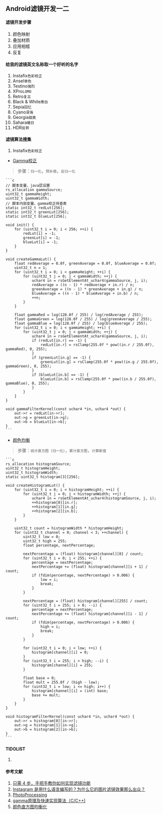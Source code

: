 ## Android滤镜开发一二

#### 滤镜开发步骤
1. 颜色映射
2. 叠加材质
3. 应用相框
4. 反复

#### 给我的滤镜英文名称取一个好听的名字
1. Instafix`色彩校正`
2. Ansel`单色`
3. Testino`强烈`
4. XPro`LOMO`
5. Retro`复古`
6. Black & White`黑白`
7. Sepia`回忆`
8. Cyano`深海`
9. Georgia`甜美`
10. Sahara`暖日`
10. HDR`反转`

#### 滤镜算法搜集
1. Instafix`色彩校正`
* [Gamma校正][4]
> 步骤：`归一化`，`预补偿`，`反归一化`

    ```c
    // 脚本变量，java层设置
    rs_allocation gammaSource;
    uint32_t gammaHeight;
    uint32_t gammaWidth;
    // 脚本内部变量，gamma校正待查表
    static int32_t redLut[256];
    static int32_t greenLut[256];
    static int32_t blueLut[256];
    
    void init() {
        for (uint32_t i = 0; i < 256; ++i) {
            redLut[i] = -1;
            greenLut[i] = -1;
            blueLut[i] = -1;
        }
    }
    
    void createGammaLut() {
        float redAverage = 0.0f, greenAverage = 0.0f, blueAverage = 0.0f;
        uint32_t n = 1;
        for (uint32_t i = 0; i < gammaHeight; ++i) {
            for (uint32_t j = 0; j < gammaWidth; ++j) {
                uchar4 in = rsGetElementAt_uchar4(gammaSource, j, i);
                redAverage = ((n - 1) * redAverage + in.r) / n;
                greenAverage = ((n - 1) * greenAverage + in.g) / n;
                blueAverage = ((n - 1) * blueAverage + in.b) / n;
                ++n;
            }
        }
    
        float gammaRed = log(128.0f / 255) / log(redAverage / 255);
        float gammaGreen = log(128.0f / 255) / log(greenAverage / 255);
        float gammaBlue = log(128.0f / 255) / log(blueAverage / 255);
        for (uint32_t i = 0; i < gammaHeight; ++i) {
            for (uint32_t j = 0; j < gammaWidth; ++j) {
                uchar4 in = rsGetElementAt_uchar4(gammaSource, j, i);
                if (redLut[in.r] == -1) {
                    redLut[in.r] = rsClamp(255.0f * pow((in.r / 255.0f), gammaRed), 0, 255);
                }
                if (greenLut[in.g] == -1) {
                    greenLut[in.g] = rsClamp(255.0f * pow((in.g / 255.0f), gammaGreen), 0, 255);
                }
                if (blueLut[in.b] == -1) {
                    blueLut[in.b] = rsClamp(255.0f * pow((in.b / 255.0f), gammaBlue), 0, 255);
                }
            }
        }
    }
    
    void gammaFilterKernel(const uchar4 *in, uchar4 *out) {
        out->r = redLut[in->r];
        out->g = greenLut[in->g];
        out->b = blueLut[in->b];
    }
    ```

* [颜色均衡][5]
> 步骤：`统计直方图（归一化）`，`累计直方图`，`计算新值`

    ```c
    rs_allocation histogramSource;
	uint32_t histogramHeight;
	uint32_t histogramWidth;
    static uint32_t histogram[3][256];

    void createHistogramLut() {
        for (uint32_t i = 0; i < histogramHeight; ++i) {
            for (uint32_t j = 0; j < histogramWidth; ++j) {
                uchar4 in = rsGetElementAt_uchar4(histogramSource, j, i);
                ++histogram[0][in.r];
                ++histogram[1][in.g];
                ++histogram[2][in.b];
            }
        }
    
        uint32_t count = histogramWidth * histogramHeight;
        for (uint32_t channel = 0; channel < 3; ++channel) {
            uint32_t low = 0;
            uint32_t high = 255;
            float percentage, nextPercentage;
    
            nextPercentage = (float) histogram[channel][0] / count;
            for (uint32_t i = 0; i < 255; ++i) {
                percentage = nextPercentage;
                nextPercentage += (float) histogram[channel][i + 1] / count;
                if (fdim(percentage, nextPercentage) > 0.006) {
                    low = i;
                    break;
                }
            }
    
            nextPercentage = (float) histogram[channel][255] / count;
            for (uint32_t i = 255; i > 0; --i) {
                percentage = nextPercentage;
                nextPercentage += (float) histogram[channel][i - 1] / count;
                if (fdim(percentage, nextPercentage) > 0.006) {
                    high = i;
                    break;
                }
            }
    
            for (uint32_t i = 0; i < low; ++i) {
                histogram[channel][i] = 0;
            }
            for (uint32_t i = 255; i > high; --i) {
                histogram[channel][i] = 255;
            }
    
            float base = 0;
            float mult = 255.0f / (high - low);
            for (uint32_t i = low; i <= high; i++) {
                histogram[channel][i] = (int) base;
                base += mult;
            }
        }
	}

    void histogramFilterKernel(const uchar4 *in, uchar4 *out) {
        out->r = histogram[0][in->r];
        out->g = histogram[1][in->g];
        out->b = histogram[2][in->b];
    }
    ```


#### TIDOLIST
1.  


#### 参考文献
1. [只需 4 步，手把手教你如何实现滤镜功能][1]
2. [Instagram 是用什么语言编写的？为什么它的图片滤镜效果那么出众？][2]
3. [PhotoProcessing][3]
4. [gamma原理及快速实现算法（C/C++)][4]
5. [颜色直方图均衡化][5]

[1]: http://zihua.li/2014/06/implement-instagram-like-filters
[2]: http://www.zhihu.com/question/20242095
[3]: https://github.com/lightbox/PhotoProcessing
[4]: http://blog.csdn.net/lxy201700/article/details/24929013
[5]: http://blog.csdn.net/gxiaob/article/details/9824487
